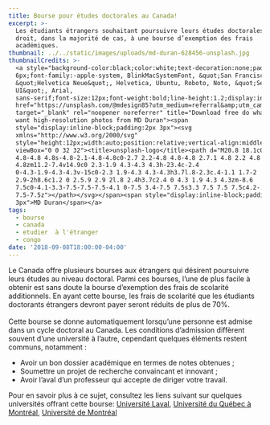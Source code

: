 ```yaml
---
title: Bourse pour études doctorales au Canada!
excerpt: >-
  Les étudiants étrangers souhaitant poursuivre leurs études doctorales au Canada ont
  droit, dans la majorité de cas, à une bourse d’exemption des frais
  académiques.
thumbnail: ../../static/images/uploads/md-duran-628456-unsplash.jpg
thumbnailCredits: >-
  <a style="background-color:black;color:white;text-decoration:none;padding:4px
  6px;font-family:-apple-system, BlinkMacSystemFont, &quot;San Francisco&quot;,
  &quot;Helvetica Neue&quot;, Helvetica, Ubuntu, Roboto, Noto, &quot;Segoe
  UI&quot;, Arial,
  sans-serif;font-size:12px;font-weight:bold;line-height:1.2;display:inline-block;border-radius:3px"
  href="https://unsplash.com/@mdesign85?utm_medium=referral&amp;utm_campaign=photographer-credit&amp;utm_content=creditBadge"
  target="_blank" rel="noopener noreferrer" title="Download free do whatever you
  want high-resolution photos from MD Duran"><span
  style="display:inline-block;padding:2px 3px"><svg
  xmlns="http://www.w3.org/2000/svg"
  style="height:12px;width:auto;position:relative;vertical-align:middle;top:-1px;fill:white"
  viewBox="0 0 32 32"><title>unsplash-logo</title><path d="M20.8 18.1c0 2.7-2.2
  4.8-4.8 4.8s-4.8-2.1-4.8-4.8c0-2.7 2.2-4.8 4.8-4.8 2.7.1 4.8 2.2 4.8
  4.8zm11.2-7.4v14.9c0 2.3-1.9 4.3-4.3 4.3h-23.4c-2.4
  0-4.3-1.9-4.3-4.3v-15c0-2.3 1.9-4.3 4.3-4.3h3.7l.8-2.3c.4-1.1 1.7-2
  2.9-2h8.6c1.2 0 2.5.9 2.9 2l.8 2.4h3.7c2.4 0 4.3 1.9 4.3 4.3zm-8.6
  7.5c0-4.1-3.3-7.5-7.5-7.5-4.1 0-7.5 3.4-7.5 7.5s3.3 7.5 7.5 7.5c4.2-.1 7.5-3.4
  7.5-7.5z"></path></svg></span><span style="display:inline-block;padding:2px
  3px">MD Duran</span></a>
tags:
  - bourse
  - canada
  - etudier  à l'étranger
  - congo
date: '2018-09-08T18:00:00-04:00'
---
```

Le Canada offre plusieurs bourses aux étrangers qui désirent poursuivre leurs études au niveau doctoral. Parmi ces bourses, l’une de plus facile à obtenir est sans doute la bourse d’exemption des frais de scolarité additionnels. En ayant cette bourse, les frais de scolarité que les étudiants doctorants étrangers devront payer seront réduits de plus de 70%. \
\
Cette bourse se donne automatiquement lorsqu’une personne est admise dans un cycle doctoral au Canada. Les conditions d’admission diffèrent souvent d’une université à l’autre, cependant quelques éléments restent communs, notamment :

* Avoir un bon dossier académique en termes de notes obtenues ;
* Soumettre un projet de recherche convaincant et innovant ;
* Avoir l’aval d’un professeur qui accepte de diriger votre travail.

Pour en savoir plus à ce sujet, consultez les liens suivant sur quelques universités offrant cette bourse: <a href="https://www.bbaf.ulaval.ca/bourses-detudes/etudiants-etrangers/exemption-droits-de-scolarite-supplementaires" target="_blank" rel="nofollow noopener">Université Laval</a>, <a href="https://vie-etudiante.uqam.ca/aide-financiere/bourses/concours-etudiants-etrangers.html#bourses-d-exoneration-des-droits-majores-pour-etudiants-etrangers-au-doctorat" target="_blank" rel="nofollow noopener">Université du Québec à Montréal</a>, <a href="https://fesp.umontreal.ca/ce-quil-faut-savoir/financement/bourses/bourses-dexemption-des-droits-supplementaires-de-scolarite-pour-etudiants-internationaux-c/" target="_blank" rel="nofollow noopener">Université de Montréal</a>
